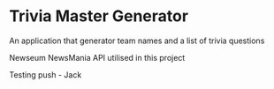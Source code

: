 # Trivia Master Generator 

An application that generator team names and a list of trivia questions

Newseum NewsMania API utilised in this project 

Testing push - Jack

